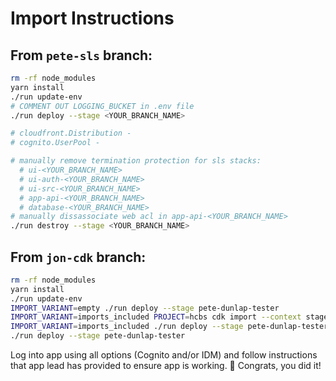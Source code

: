 # Import Instructions

## From `pete-sls` branch:

```sh
rm -rf node_modules
yarn install
./run update-env
# COMMENT OUT LOGGING_BUCKET in .env file
./run deploy --stage <YOUR_BRANCH_NAME>

# cloudfront.Distribution -
# cognito.UserPool -

# manually remove termination protection for sls stacks:
  # ui-<YOUR_BRANCH_NAME>
  # ui-auth-<YOUR_BRANCH_NAME>
  # ui-src-<YOUR_BRANCH_NAME>
  # app-api-<YOUR_BRANCH_NAME>
  # database-<YOUR_BRANCH_NAME>
# manually dissassociate web acl in app-api-<YOUR_BRANCH_NAME>
./run destroy --stage <YOUR_BRANCH_NAME>
```

## From `jon-cdk` branch:

```sh
rm -rf node_modules
yarn install
./run update-env
IMPORT_VARIANT=empty ./run deploy --stage pete-dunlap-tester
IMPORT_VARIANT=imports_included PROJECT=hcbs cdk import --context stage=pete-dunlap-tester --force
IMPORT_VARIANT=imports_included ./run deploy --stage pete-dunlap-tester
./run deploy --stage pete-dunlap-tester
```

Log into app using all options (Cognito and/or IDM) and follow instructions that app lead has provided to ensure app is working.
:tada: Congrats, you did it!
